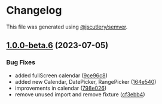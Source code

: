 # Changelog

This file was generated using [@jscutlery/semver](https://github.com/jscutlery/semver).

## [1.0.0-beta.6](https://github.com/rhinobase/raftyui/compare/date-picker-1.0.0-beta.5...date-picker-1.0.0-beta.6) (2023-07-05)


### Bug Fixes

* added fullScreen calendar ([9ce96c8](https://github.com/rhinobase/raftyui/commit/9ce96c8f42c82d5ecb496106eee43ee91f75bb6f))
* added new Calendar, DatePicker, RangePicker ([164e540](https://github.com/rhinobase/raftyui/commit/164e540968abd4cfcbfbf9cf97e0507fd28bf9df))
* improvements in calendar ([798e026](https://github.com/rhinobase/raftyui/commit/798e026718f3d1a31d705533d9e7704bbad35ee6))
* remove unused import and remove fixture ([cf3ebb4](https://github.com/rhinobase/raftyui/commit/cf3ebb4aae485c13b0930d52f3ca2d90230dc6f2))
